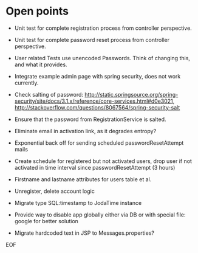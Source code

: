Open points
===========

* Unit test for complete registration process from controller perspective.

* Unit test for complete password reset process from controller perspective.

* User related Tests use unencoded Passwords. Think of changing this, and what it provides. 

* Integrate example admin page with spring security, does not work currently.

* Check salting of password: http://static.springsource.org/spring-security/site/docs/3.1.x/reference/core-services.html#d0e3021, http://stackoverflow.com/questions/8067564/spring-security-salt

* Ensure that the password from RegistrationService is salted.

* Eliminate email in activation link, as it degrades entropy?

* Exponential back off for sending scheduled passwordResetAttempt mails

* Create schedule for registered but not activated users, drop user if not activated in time interval since passwordResetAttempt (3 hours)

* Firstname and lastname attributes for users table et al.

* Unregister, delete account logic

* Migrate type SQL:timestamp to JodaTime instance

* Provide way to disable app globally either via DB or with special file: google for better solution

* Migrate hardcoded text in JSP to Messages.properties?

EOF
